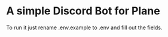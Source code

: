 # A simple Discord Bot for Plane

To run it just rename .env.example to .env and fill out the fields.